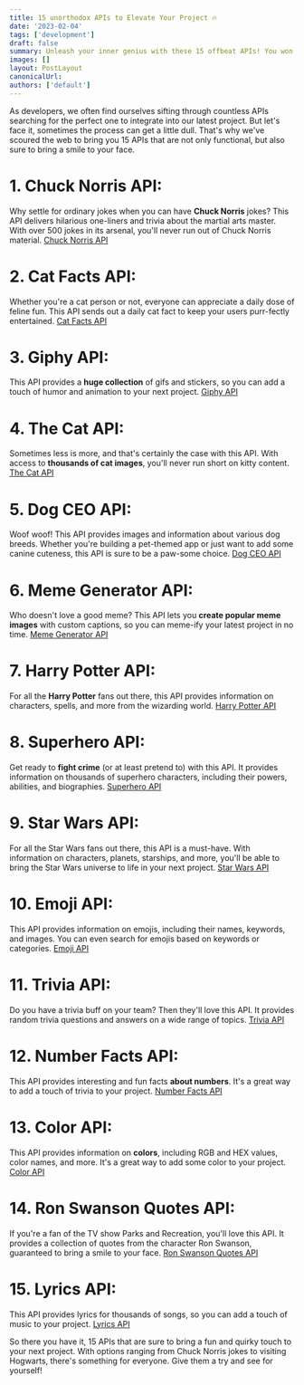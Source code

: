 ```yaml
---
title: 15 unorthodox APIs to Elevate Your Project 🔥
date: '2023-02-04'
tags: ['development']
draft: false
summary: Unleash your inner genius with these 15 offbeat APIs! You won't believe what these non-mainstream APIs can do for you.
images: []
layout: PostLayout
canonicalUrl:
authors: ['default']
---
```


As developers, we often find ourselves sifting through countless APIs searching for the perfect one to integrate into our latest project. But let's face it, sometimes the process can get a little dull. That's why we've scoured the web to bring you 15 APIs that are not only functional, but also sure to bring a smile to your face. 

# 1. Chuck Norris API: 
Why settle for ordinary jokes when you can have **Chuck Norris** jokes? This API delivers hilarious one-liners and trivia about the martial arts master. With over 500 jokes in its arsenal, you'll never run out of Chuck Norris material. 
[Chuck Norris API](https://api.chucknorris.io/)

# 2. Cat Facts API: 
Whether you're a cat person or not, everyone can appreciate a daily dose of feline fun. This API sends out a daily cat fact to keep your users purr-fectly entertained. 
[Cat Facts API](https://cat-fact.herokuapp.com/)

# 3. Giphy API:

This API provides a **huge collection** of gifs and stickers, so you can add a touch of humor and animation to your next project. [Giphy API](https://developers.giphy.com/)

# 4. The Cat API: 
Sometimes less is more, and that's certainly the case with this API. With access to **thousands of cat images**, you'll never run short on kitty content. 
[The Cat API](https://thecatapi.com/)

# 5. Dog CEO API: 
Woof woof! This API provides images and information about various dog breeds. Whether you're building a pet-themed app or just want to add some canine cuteness, this API is sure to be a paw-some choice. 
[Dog CEO API](https://dog.ceo/dog-api/)

# 6. Meme Generator API: 
Who doesn't love a good meme? This API lets you **create popular meme images** with custom captions, so you can meme-ify your latest project in no time. 
[Meme Generator API](https://api.imgflip.com/)

# 7. Harry Potter API:

For all the **Harry Potter** fans out there, this API provides information on characters, spells, and more from the wizarding world. [Harry Potter API](https://hp-api.onrender.com/)

# 8. Superhero API: 
Get ready to **fight crime** (or at least pretend to) with this API. It provides information on thousands of superhero characters, including their powers, abilities, and biographies. 
[Superhero API](https://superheroapi.com/)

# 9. Star Wars API: 
For all the Star Wars fans out there, this API is a must-have. With information on characters, planets, starships, and more, you'll be able to bring the Star Wars universe to life in your next project. 
[Star Wars API](https://swapi.dev/)

# 10. Emoji API:

This API provides information on emojis, including their names, keywords, and images. You can even search for emojis based on keywords or categories. [Emoji API](https://emoji-api.com/)

# 11. Trivia API: 
Do you have a trivia buff on your team? Then they'll love this API. It provides random trivia questions and answers on a wide range of topics. 
[Trivia API](https://opentdb.com/api_config.php)

# 12. Number Facts API:

This API provides interesting and fun facts **about numbers**. It's a great way to add a touch of trivia to your project. [Number Facts API](http://numbersapi.com/)

# 13. Color API:

This API provides information on **colors**, including RGB and HEX values, color names, and more. It's a great way to add some color to your project. [Color API](http://www.thecolorapi.com/)

# 14. Ron Swanson Quotes API: 
If you're a fan of the TV show Parks and Recreation, you'll love this API. It provides a collection of quotes from the character Ron Swanson, guaranteed to bring a smile to your face. 
[Ron Swanson Quotes API](https://ron-swanson-quotes.herokuapp.com/v2/quotes)

# 15. Lyrics API:

This API provides lyrics for thousands of songs, so you can add a touch of music to your project. [Lyrics API](https://lyricsovh.docs.apiary.io/#introduction/lyrics-of-a-song)

So there you have it, 15 APIs that are sure to bring a fun and quirky touch to your next project. With options ranging from Chuck Norris jokes to visiting Hogwarts, there's something for everyone. Give them a try and see for yourself!
